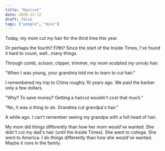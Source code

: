 ```yaml
---
title: "Haircut"
date: 2020-12-12
draft: false
tags: ["people", "misc"]
---
```

Today, my mom cut my hair for the third time this year.

Or perhaps the fourth? Fifth? Since the start of the Inside Times, I've found it hard to count, well...many things.

Through comb, scissor, clipper, trimmer, my mom sculpted my unruly hair.

"When I was young, your grandma told me to learn to cut hair."

I remembered my trip to China roughly 10 years ago. We paid the barber only a few dollars.

"Why? To save money? Getting a haircut wouldn't cost that much."

"No, it was _a thing to do_. Grandma cut grandpa's hair."

A while ago. I can't remember seeing my grandpa with a full head of hair.

My mom did things differently than how her mom would've wanted. She didn't cut my dad's hair (until the Inside Times). She went to college. She went to America. I do things differently than how she would've wanted. Maybe it runs in the family.
